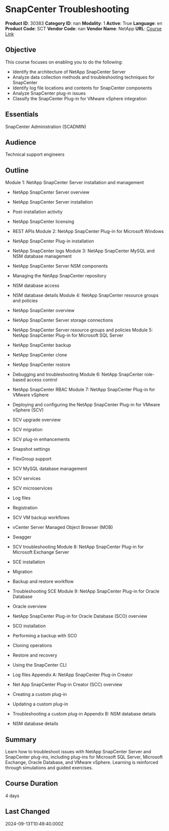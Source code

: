 # SnapCenter Troubleshooting

**Product ID**: 30383
**Category ID**: nan
**Modality**: 1
**Active**: True
**Language**: en
**Product Code**: SCT
**Vendor Code**: nan
**Vendor Name**: NetApp
**URL**: [Course Link](https://www.fastlaneus.com/course/netapp-sct)

## Objective
This course focuses on enabling you to do the following:


- Identify the architecture of NetApp SnapCenter Server
- Analyze data collection methods and troubleshooting techniques for SnapCenter
- Identify log file locations and contents for SnapCenter components
- Analyze SnapCenter plug-in issues
- Classify the SnapCenter Plug-in for VMware vSphere integration

## Essentials
SnapCenter Administration (SCADMIN)

## Audience
Technical support engineers

## Outline
Module 1: NetApp SnapCenter Server installation and management


- NetApp SnapCenter Server overview
- NetApp SnapCenter Server installation
- Post-installation activity
- NetApp SnapCenter licensing
- REST APIs
Module 2: NetApp SnapCenter Plug-in for Microsoft Windows


- NetApp SnapCenter Plug-in installation
- NetApp SnapCenter logs
Module 3: NetApp SnapCenter MySQL and NSM database management


- NetApp SnapCenter Server NSM components
- Managing the NetApp SnapCenter repository
- NSM database access
- NSM database details
Module 4: NetApp SnapCenter resource groups and policies


- NetApp SnapCenter overview
- NetApp SnapCenter Server storage connections
- NetApp SnapCenter Server resource groups and policies
Module 5: NetApp SnapCenter Plug-in for Microsoft SQL Server


- NetApp SnapCenter backup
- NetApp SnapCenter clone
- NetApp SnapCenter restore
- Debugging and troubleshooting
 Module 6: NetApp SnapCenter role-based access control


- NetApp SnapCenter RBAC
 Module 7: NetApp SnapCenter Plug-in for VMware vSphere


- Deploying and configuring the NetApp SnapCenter Plug-in for VMware vSphere (SCV)
- SCV upgrade overview
- SCV migration
- SCV plug-in enhancements
- Snapshot settings
- FlexGroup support
- SCV MySQL database management
- SCV services
- SCV microservices
- Log files
- Registration
- SCV VM backup workflows
- vCenter Server Managed Object Browser (MOB)
- Swagger
- SCV troubleshooting
 Module 8: NetApp SnapCenter Plug-in for Microsoft Exchange Server


- SCE installation
- Migration
- Backup and restore workflow
- Troubleshooting SCE
Module 9: NetApp SnapCenter Plug-in for Oracle Database


- Oracle overview
- NetApp SnapCenter Plug-in for Oracle Database (SCO) overview
- SCO installation
- Performing a backup with SCO
- Cloning operations
- Restore and recovery
- Using the SnapCenter CLI
- Log files
Appendix A: NetApp SnapCenter Plug-in Creator


- Net App SnapCenter Plug-in Creator (SCC) overview
- Creating a custom plug-in
- Updating a custom plug-in
- Troubleshooting a custom plug-in
Appendix B: NSM database details


- NSM database details

## Summary
Learn how to troubleshoot issues with NetApp SnapCenter Server and SnapCenter plug-ins, including plug-ins for Microsoft SQL Server, Microsoft Exchange, Oracle Database, and VMware vSphere. Learning is reinforced through simulations and guided exercises.

## Course Duration
4 days

## Last Changed
2024-09-13T10:49:40.000Z
